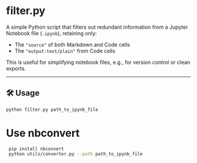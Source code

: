 # filter.py

A simple Python script that filters out redundant information from a Jupyter Notebook file (`.ipynb`), retaining only:

- The `"source"` of both Markdown and Code cells
- The `"output:text/plain"` from Code cells

This is useful for simplifying notebook files, e.g., for version control or clean exports.

---

## 🛠 Usage

```bash
python filter.py path_to_ipynb_file
```


# Use nbconvert
```bash
 pip install nbconvert
 python utils/converter.py --path path_to_ipynb_file
```
